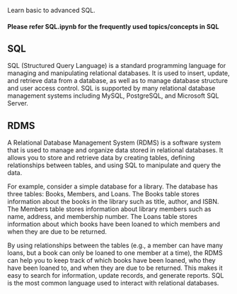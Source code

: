 Learn basic to advanced SQL.<br>
#### Please refer SQL.ipynb for the frequently used topics/concepts in SQL

## SQL
SQL (Structured Query Language) is a standard programming language for managing and manipulating relational databases. It is used to insert, update, and retrieve data from a database, as well as to manage database structure and user access control. SQL is supported by many relational database management systems including MySQL, PostgreSQL, and Microsoft SQL Server.

## RDMS
A Relational Database Management System (RDMS) is a software system that is used to manage and organize data stored in relational databases. It allows you to store and retrieve data by creating tables, defining relationships between tables, and using SQL to manipulate and query the data.

For example, consider a simple database for a library. The database has three tables: Books, Members, and Loans. The Books table stores information about the books in the library such as title, author, and ISBN. The Members table stores information about library members such as name, address, and membership number. The Loans table stores information about which books have been loaned to which members and when they are due to be returned.

By using relationships between the tables (e.g., a member can have many loans, but a book can only be loaned to one member at a time), the RDMS can help you to keep track of which books have been loaned, who they have been loaned to, and when they are due to be returned. This makes it easy to search for information, update records, and generate reports. SQL is the most common language used to interact with relational databases.
